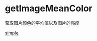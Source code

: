 # getImageMeanColor
获取图片颜色的平均值以及图片的亮度

[simple](https://liyongleihf2006.github.io/getImageMeanColor/)
